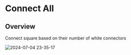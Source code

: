 # Connect All
## Overview
Connect square based on their number of white connectors

![2024-07-04 23-35-17](https://github.com/HorneOnne/Freelance_ConnectAll/assets/65548001/681147d4-006a-4feb-b5a0-9bce133219d3)
